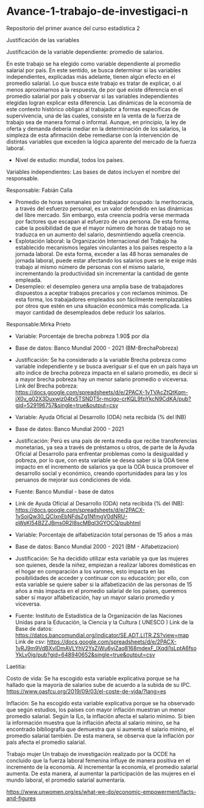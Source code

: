 # Avance-1-trabajo-de-investigaci-n
Repositorio del primer avance del curso estadística 2

Justificación de las variables

Justificación de la variable dependiente: promedio de salarios. 

En este trabajo se ha elegido como variable dependiente al promedio salarial por país. En este sentido, se busca determinar si las variables independientes, explicadas más adelante, tienen algún efecto en el promedio salarial. Lo que busca este trabajo es tratar de explicar, o al menos aproximarnos a la respuesta, de por qué existe diferencia en el promedio salarial por país y observar si las variables independientes elegidas logran explicar esta diferencia. Las dinámicas de la economía de este contexto histórico obligan al trabajador a formas específicas de supervivencia, una de las cuales, consiste en la venta de la fuerza de trabajo sea de manera formal o informal. Aunque, en principio, la ley de oferta y demanda debería mediar en la determinación de los salarios, la simpleza de esta afirmación debe remediarse con la intervención de distintas variables que exceden la lógica aparente del mercado de la fuerza laboral. 

- Nivel de estudio: mundial, todos los países.

Variables independientes: Las bases de datos incluyen el nombre del responsable. 

Responsable: Fabián Calla

-	Promedio de horas semanales por trabajador ocupado: la meritocracia, a través del esfuerzo personal, es un valor defendido en las dinámicas del libre mercado. Sin embargo, esta creencia podría verse mermada por factores que escapan al esfuerzo de una persona. De esta forma, cabe la posibilidad de que el mayor número de horas de trabajo no se traduzca en un aumento del salario, desmintiendo aquella creencia.
-	Explotación laboral: la Organización Internacional del Trabajo ha establecido mecanismos legales vinculantes a los países respecto a la jornada laboral. De esta forma, exceder a las 48 horas semanales de jornada laboral, puede estar afectando los salarios pues se le exige más trabajo al mismo número de personas con el mismo salario, incrementando la productividad sin incrementar la cantidad de gente empleada. 
-	Desempleo: el desempleo genera una amplia base de trabajadores dispuestos a aceptar trabajos precarios y con reclamos mínimos. De esta forma, los trabajadores empleados son fácilmente reemplazables por otros que estén en una situación económica más complicada. La mayor cantidad de desempleados debe reducir los salarios.  

Responsable:Mirka Prieto 

-	Variable: Porcentaje de brecha pobreza 1.90$ por día  
-	Base de datos: Banco Mundial 2000 - 2021 (BM-BrechaPobreza)
-	Justificación: Se ha considerado a la variable Brecha pobreza como variable independiente y se busca averiguar si el que en un país haya un alto indice de brecha pobreza impacta en el salario promedio, es decir si a mayor brecha pobreza hay un menor salario promedio o viceversa. 
Link del Brecha pobreza: https://docs.google.com/spreadsheets/d/e/2PACX-1vTVAcZtQtKqm-jX0v_g02X3Duxwjz04tx5TSNDT5r-mcjgo-crKQL9fpYkcN9CdKA/pub?gid=529196757&single=true&output=csv

- Variable:  Ayuda Oficial al Desarrollo (ODA) neta recibida (% del INB)
- Base de datos: Banco Mundial 2000 - 2021
- Justificación: Perú es una país de renta media que recibe transferencias monetarias, ya sea a través de préstamos u otros, de parte de la Ayuda Oficial al Desarrollo para enfrentar problemas como la desigualdad y pobreza, por lo que, con esta variable se desea saber si la ODA tiene impacto en el incremento de salarios ya que la ODA busca promover el desarrollo social y económico, creando oportunidades para las y los peruanos de mejorar sus condiciones de vida. 
- Fuente: Banco Mundial - base de datos 
- Link de Ayuda Oficial al Desarrollo (ODA) neta recibida (% del INB):
https://docs.google.com/spreadsheets/d/e/2PACX-1vSoiQw30_QCIxnEbNFdsZg1NfmgV0dNRU-pWsKI54BZZJBms0R2I8scMBqI3GYOCQ/pubhtml  


-	Variable: Porcentaje de alfabetización total personas de 15 años a más 
-	Base de datos: Banco Mundial 2000 - 2021 (BM - Alfabetizacion)
-	Justificación: Se ha decidido utilizar esta variable ya que las mujeres son quienes, desde la niñez,  empiezan a realizar labores domésticas en el hogar en comparación a los varones, esto impacta en las posibilidades de acceder y continuar con su educación; por ello, con esta variable se quiere saber si la alfabetización de las personas de 15 años a más impacta en el promedio salarial de los países, queremos saber si mayor alfabetización, hay un mayor salario promedio y viceversa. 
-	Fuente: Instituto de Estadística de la Organización de las Naciones Unidas para la Educación, la Ciencia y la Cultura ( UNESCO )
Link de la Base de datos: https://datos.bancomundial.org/indicator/SE.ADT.LITR.ZS?view=map 
Link de csv: https://docs.google.com/spreadsheets/d/e/2PACX-1vRJ9m9VdBXvIDmAVLYhV2YsZiWu6yiZaq8168mdexF_lXqdi1sLptA6fsoYkLv0ig/pub?gid=648940652&single=true&output=csv

Laetitia:

Costo de vida: Se ha escogido esta variable explicativa porque se ha hallado que la mayoría de salarios sube de acuerdo a la subida de su IPC. https://www.oasfcu.org/2019/09/03/el-coste-de-vida/?lang=es

Inflación: Se ha escogido esta variable explicativa porque se ha observado que según estudios, los países con mayor inflación muestran un menor promedio salarial. Según la ILo, la inflación afecta el salario mínimo. Si bien la información muestra que la inflación afecta al salario minino, se ha encontrado bibliografía que demuestra que si aumenta el salario minino, el promedio salarial también. De esta manera, se observa que la inflación por país afecta el promedio salarial.

Trabajo mujer Un trabajo de investigación realizado por la OCDE ha concluido que la fuerza laboral femenina influye de manera positiva en el incremento de la economía. Al incrementar la economía, el promedio salarial aumenta. De esta manera, al aumentar la participación de las mujeres en el mundo laboral, el promedio salarial aumentaría.

https://www.unwomen.org/es/what-we-do/economic-empowerment/facts-and-figures




